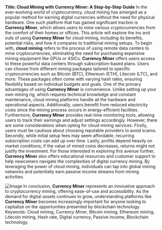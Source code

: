 **Title: Cloud Mining with Currency Miner: A Step-by-Step Guide**
In the ever-evolving world of cryptocurrency, cloud mining has emerged as a popular method for earning digital currencies without the need for physical hardware. One such platform that has gained significant traction is **Currency Miner**, which allows users to mine various cryptocurrencies from the comfort of their homes or offices. This article will explore the ins and outs of using **Currency Miner** for cloud mining, including its benefits, potential risks, and how it compares to traditional mining setups.
To begin with, **cloud mining** refers to the process of using remote data centers to mine cryptocurrencies, eliminating the need for purchasing expensive mining equipment like GPUs or ASICs. **Currency Miner** offers users access to these powerful data centers through subscription-based plans. Users can choose from different mining packages tailored to specific cryptocurrencies such as Bitcoin (BTC), Ethereum (ETH), Litecoin (LTC), and more. These packages often come with varying hash rates, ensuring flexibility based on individual budgets and goals.
One of the primary advantages of using **Currency Miner** is convenience. Unlike setting up your own mining rig, which requires technical knowledge and constant maintenance, cloud mining platforms handle all the hardware and operational aspects. Additionally, users benefit from reduced electricity costs since the mining process occurs in energy-efficient facilities. Furthermore, **Currency Miner** provides real-time monitoring tools, allowing users to track their earnings and adjust settings accordingly.
However, there are some considerations when opting for cloud mining services. Firstly, users must be cautious about choosing reputable providers to avoid scams. Secondly, while initial setup fees may seem affordable, recurring subscription costs can add up over time. Lastly, profits depend heavily on market conditions; if the value of mined coins decreases, returns might not justify the investment.
For those interested in exploring this avenue further, **Currency Miner** also offers educational resources and customer support to help newcomers navigate the complexities of digital currency mining. By leveraging the power of cloud mining, individuals can tap into global mining networks and potentially earn passive income streams from mining activities.

![Image](https://github.com/user-attachments/assets/4a25d116-2220-4385-b08e-f287af8fcbc4)
In conclusion, **Currency Miner** represents an innovative approach to cryptocurrency mining, offering ease-of-use and accessibility. As the demand for digital assets continues to grow, understanding platforms like **Currency Miner** becomes increasingly important for anyone looking to capitalize on the opportunities presented by blockchain technology.
Keywords: Cloud mining, Currency Miner, Bitcoin mining, Ethereum mining, Litecoin mining, Hash rate, Digital currency, Passive income, Blockchain technology.
